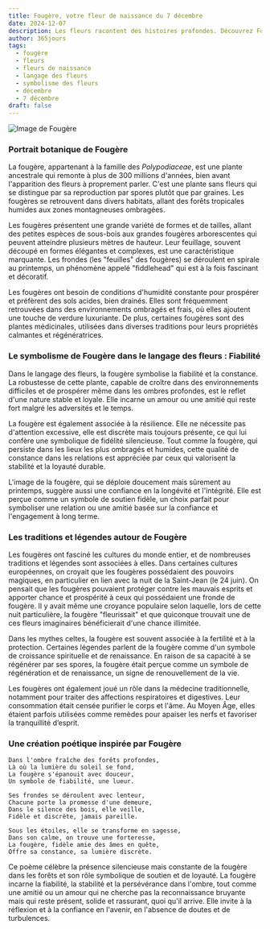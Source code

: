 ```yaml
---
title: Fougère, votre fleur de naissance du 7 décembre
date: 2024-12-07
description: Les fleurs racontent des histoires profondes. Découvrez Fougère, votre fleur de naissance du 7 décembre, ses symboles et récits fascinants. Plongez dans sa signification et son langage unique dans l'art floral.
author: 365jours
tags:
  - fougère
  - fleurs
  - fleurs de naissance
  - langage des fleurs
  - symbolisme des fleurs
  - décembre
  - 7 décembre
draft: false
---
```



![Image de Fougère](https://cdn.pixabay.com/photo/2019/05/06/19/13/green-4183977_640.jpg#center)


### Portrait botanique de Fougère

La fougère, appartenant à la famille des _Polypodiaceae_, est une plante ancestrale qui remonte à plus de 300 millions d'années, bien avant l'apparition des fleurs à proprement parler. C'est une plante sans fleurs qui se distingue par sa reproduction par spores plutôt que par graines. Les fougères se retrouvent dans divers habitats, allant des forêts tropicales humides aux zones montagneuses ombragées.

Les fougères présentent une grande variété de formes et de tailles, allant des petites espèces de sous-bois aux grandes fougères arborescentes qui peuvent atteindre plusieurs mètres de hauteur. Leur feuillage, souvent découpé en formes élégantes et complexes, est une caractéristique marquante. Les frondes (les "feuilles" des fougères) se déroulent en spirale au printemps, un phénomène appelé "fiddlehead" qui est à la fois fascinant et décoratif.

Les fougères ont besoin de conditions d'humidité constante pour prospérer et préfèrent des sols acides, bien drainés. Elles sont fréquemment retrouvées dans des environnements ombragés et frais, où elles ajoutent une touche de verdure luxuriante. De plus, certaines fougères sont des plantes médicinales, utilisées dans diverses traditions pour leurs propriétés calmantes et régénératrices.

### Le symbolisme de Fougère dans le langage des fleurs : Fiabilité

Dans le langage des fleurs, la fougère symbolise la fiabilité et la constance. La robustesse de cette plante, capable de croître dans des environnements difficiles et de prospérer même dans les ombres profondes, est le reflet d'une nature stable et loyale. Elle incarne un amour ou une amitié qui reste fort malgré les adversités et le temps.

La fougère est également associée à la résilience. Elle ne nécessite pas d'attention excessive, elle est discrète mais toujours présente, ce qui lui confère une symbolique de fidélité silencieuse. Tout comme la fougère, qui persiste dans les lieux les plus ombragés et humides, cette qualité de constance dans les relations est appréciée par ceux qui valorisent la stabilité et la loyauté durable.

L'image de la fougère, qui se déploie doucement mais sûrement au printemps, suggère aussi une confiance en la longévité et l'intégrité. Elle est perçue comme un symbole de soutien fidèle, un choix parfait pour symboliser une relation ou une amitié basée sur la confiance et l'engagement à long terme.

### Les traditions et légendes autour de Fougère

Les fougères ont fasciné les cultures du monde entier, et de nombreuses traditions et légendes sont associées à elles. Dans certaines cultures européennes, on croyait que les fougères possédaient des pouvoirs magiques, en particulier en lien avec la nuit de la Saint-Jean (le 24 juin). On pensait que les fougères pouvaient protéger contre les mauvais esprits et apporter chance et prospérité à ceux qui possédaient une fronde de fougère. Il y avait même une croyance populaire selon laquelle, lors de cette nuit particulière, la fougère "fleurissait" et que quiconque trouvait une de ces fleurs imaginaires bénéficierait d'une chance illimitée.

Dans les mythes celtes, la fougère est souvent associée à la fertilité et à la protection. Certaines légendes parlent de la fougère comme d'un symbole de croissance spirituelle et de renaissance. En raison de sa capacité à se régénérer par ses spores, la fougère était perçue comme un symbole de régénération et de renaissance, un signe de renouvellement de la vie.

Les fougères ont également joué un rôle dans la médecine traditionnelle, notamment pour traiter des affections respiratoires et digestives. Leur consommation était censée purifier le corps et l'âme. Au Moyen Âge, elles étaient parfois utilisées comme remèdes pour apaiser les nerfs et favoriser la tranquillité d’esprit.

### Une création poétique inspirée par Fougère

```
Dans l'ombre fraîche des forêts profondes,
Là où la lumière du soleil se fond,
La fougère s'épanouit avec douceur,
Un symbole de fiabilité, une lueur.

Ses frondes se déroulent avec lenteur,
Chacune porte la promesse d'une demeure,
Dans le silence des bois, elle veille,
Fidèle et discrète, jamais pareille.

Sous les étoiles, elle se transforme en sagesse,
Dans son calme, on trouve une forteresse,
La fougère, fidèle amie des âmes en quête,
Offre sa constance, sa lumière discrète.
```

Ce poème célèbre la présence silencieuse mais constante de la fougère dans les forêts et son rôle symbolique de soutien et de loyauté. La fougère incarne la fiabilité, la stabilité et la persévérance dans l'ombre, tout comme une amitié ou un amour qui ne cherche pas la reconnaissance bruyante mais qui reste présent, solide et rassurant, quoi qu'il arrive. Elle invite à la réflexion et à la confiance en l'avenir, en l'absence de doutes et de turbulences.


